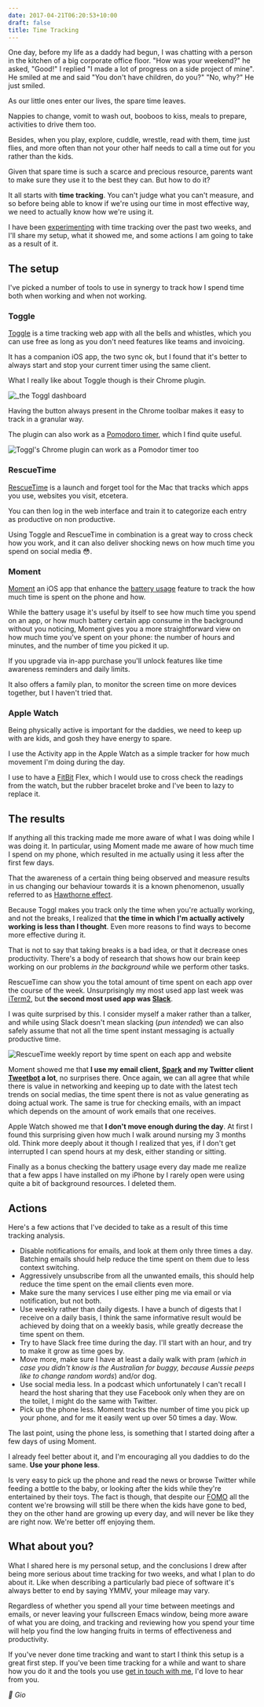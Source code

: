 ```yaml
---
date: 2017-04-21T06:20:53+10:00
draft: false
title: Time Tracking
---
```


One day, before my life as a daddy had begun, I was chatting with a person in the kitchen of a big corporate office floor. "How was your weekend?" he asked, "Good!" I replied "I made a lot of progress on a side project of mine". He smiled at me and said "You don't have children, do you?" "No, why?" He just smiled.

As our little ones enter our lives, the spare time leaves.

Nappies to change, vomit to wash out, booboos to kiss, meals to prepare, activities to drive them too.

Besides, when you play, explore, cuddle, wrestle, read with them, time just flies, and more often than not your other half needs to call a time out for you rather than the kids.

Given that spare time is such a scarce and precious resource, parents want to make sure they use it to the best they can. But how to do it?

It all starts with **time tracking**. You can't judge what you can't measure, and so before being able to know if we're using our time in most effective way, we need to actually know how we're using it.

I have been [experimenting](http://daddy.software/post/2017-03-28-one-experiment-at-a-time/) with time tracking over the past two weeks, and I'll share my setup, what it showed me, and some actions I am going to take as a result of it.

## The setup

I've picked a number of tools to use in synergy to track how I spend time both when working and when not working.

### Toggle

[Toggle](https://toggl.com/) is a time tracking web app with all the bells and whistles, which you can use free as long as you don't need features like teams and invoicing.

It has a companion iOS app, the two sync ok, but I found that it's better to always start and stop your current timer using the same client.

What I really like about Toggle though is their Chrome plugin.

![_the Toggl dashboard](https://s3-us-west-2.amazonaws.com/daddy.software/2017-04-15-toggl-dashboar.png)

Having the button always present in the Chrome toolbar makes it easy to track in a granular way.

The plugin can also work as a [Pomodoro timer](https://en.wikipedia.org/wiki/Pomodoro_Technique), which I find quite useful.

![_Toggl's Chrome plugin can work as a Pomodor timer too_](https://s3-us-west-2.amazonaws.com/daddy.software/2017-04-15-toggl-chorme-plugin.jpg)

### RescueTime

[RescueTime](https://www.rescuetime.com/) is a launch and forget tool for the Mac that tracks which apps you use, websites you visit, etcetera.

You can then log in the web interface and train it to categorize each entry as productive on non productive.

Using Toggle and RescueTime in combination is a great way to cross check how you work, and it can also deliver shocking news on how much time you spend on social media 😳.

### Moment

[Moment](https://inthemoment.io/) an iOS app that enhance the [battery usage](http://www.dailymail.co.uk/sciencetech/article-3240089/Now-Apple-game-shames-iPhone-users-New-iOS-9-feature-reveals-time-VE-wasted-checking-Facebook-playing-Candy-Crush.html) feature to track the how much time is spent on the phone and how.

While the battery usage it's useful by itself to see how much time you spend on an app, or how much battery certain app consume in the background without you noticing, Moment gives you a more straightforward view on how much time you've spent on your phone: the number of hours and minutes, and the number of time you picked it up.

If you upgrade via in-app purchase you'll unlock features like time awareness reminders and daily limits.

It also offers a family plan, to monitor the screen time on more devices together, but I haven't tried that.

### Apple Watch

Being physically active is important for the daddies, we need to keep up with are kids, and gosh they have energy to spare.

I use the Activity app in the Apple Watch as a simple tracker for how much movement I'm doing during the day.

I use to have a [FitBit](https://www.fitbit.com/) Flex, which I would use to cross check the readings from the watch, but the rubber bracelet broke and I've been to lazy to replace it.

## The results

If anything all this tracking made me more aware of what I was doing while I was doing it. In particular, using Moment made me aware of how much time I spend on my phone, which resulted in me actually using it less after the first few days.

That the awareness of a certain thing being observed and measure results in us changing our behaviour towards it is a known phenomenon, usually referred to as [Hawthorne effect](https://en.wikipedia.org/wiki/Hawthorne_effect).

Because Toggl makes you track only the time when you're actually working, and not the breaks, I realized that **the time in which I'm actually actively working is less than I thought**. Even more reasons to find ways to become more effective during it.

That is not to say that taking breaks is a bad idea, or that it decrease ones productivity. There's a body of research that shows how our brain keep working on our problems _in the background_ while we perform other tasks.

RescueTime can show you the total amount of time spent on each app over the course of the week. Unsurprisingly my most used app last week was [iTerm2](https://www.iterm2.com/), but **the second most used app was [Slack](https://slack.com)**.

I was quite surprised by this. I consider myself a maker rather than a talker, and while using Slack doesn't mean slacking (_pun intended_) we can also safely assume that not all the time spent instant messaging is actually productive time.

![_RescueTime weekly report by time spent on each app and website_](https://s3-us-west-2.amazonaws.com/daddy.software/2017-04-15-rescuetime-activites.png)

Moment showed me that **I use my email client, [Spark](https://slack.com) and my Twitter client [Tweetbot](https://tapbots.com/tweetbot/) a lot**, no surprises there. Once again, we can all agree that while there is value in networking and keeping up to date with the latest tech trends on social medias, the time spent there is not as value generating as doing actual work. The same is true for checking emails, with an impact which depends on the amount of work emails that one receives.

Apple Watch showed me that **I don't move enough during the day**. At first I found this surprising given how much I walk around nursing my 3 months old. Think more deeply about it though I realized that yes, if I don't get interrupted I can spend hours at my desk, either standing or sitting.

Finally as a bonus checking the battery usage every day made me realize that a few apps I have installed on my iPhone by I rarely open were using quite a bit of background resources. I deleted them.

## Actions

Here's a few actions that I've decided to take as a result of this time tracking analysis.

- Disable notifications for emails, and look at them only three times a day. Batching emails should help reduce the time spent on them due to less context switching.
- Aggressively unsubscribe from all the unwanted emails, this should help reduce the time spent on the email clients even more.
- Make sure the many services I use either ping me via email or via notification, but not both.
- Use weekly rather than daily digests. I have a bunch of digests that I receive on a daily basis, I think the same informative result would be achieved by doing that on a weekly basis, while greatly decrease the time spent on them.
- Try to have Slack free time during the day. I'll start with an hour, and try to make it grow as time goes by.
- Move more, make sure I have at least a daily walk with pram (_which in case you didn't know is the Australian for buggy, because Aussie peeps like to change random words_) and/or dog.
- Use social media less. In a podcast which unfortunately I can't recall I heard the host sharing that they use Facebook only when they are on the toilet, I might do the same with Twitter.
- Pick up the phone less. Moment tracks the number of time you pick up your phone, and for me it easily went up over 50 times a day. Wow.

The last point, using the phone less, is something that I started doing after a few days of using Moment.

I already feel better about it, and I'm encouraging all you daddies to do the same. **Use your phone less**.

Is very easy to pick up the phone and read the news or browse Twitter while feeding a bottle to the baby, or looking after the kids while they're entertained by their toys. The fact is though, that despite our [FOMO](https://en.wikipedia.org/wiki/Fear_of_missing_out) all the content we're browsing will still be there when the kids have gone to bed, they on the other hand are growing up every day, and will never be like they are right now. We're better off enjoying them.

## What about you?

What I shared here is my personal setup, and the conclusions I drew after being more serious about time tracking for two weeks, and what I plan to do about it. Like when describing a particularly bad piece of software it's always better to end by saying YMMV, your mileage may vary.

Regardless of whether you spend all your time between meetings and emails, or never leaving your fullscreen Emacs window, being more aware of what you are doing, and tracking and reviewing how you spend your time will help you find the low hanging fruits in terms of effectiveness and productivity.

If you've never done time tracking and want to start I think this setup is a great first step. If you've been time tracking for a while and want to share how you do it and the tools you use [get in touch with me](https://twitter.com/mokagio), I'd love to hear from you.

_👋 Gio_
